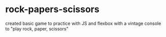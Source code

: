 # rock-papers-scissors
created basic game to practice with JS and flexbox with a vintage console to "play rock, paper, scissors"
